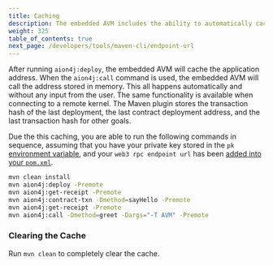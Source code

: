 ```yaml
---
title: Caching
description: The embedded AVM includes the ability to automatically cache the results from certain commands.
weight: 325
table_of_contents: true
next_page: /developers/tools/maven-cli/endpoint-url
---
```


After running `aion4j:deploy`, the embedded AVM will cache the application address. When the `aion4j:call` command is used, the embedded AVM will call the address stored in memory. This all happens automatically and without any input from the user. The same functionality is available when connecting to a remote kernel. The Maven plugin stores the transaction hash of the last deployment, the last contract deployment address, and the last transaction hash for other goals.

Due the this caching, you are able to run the following commands in sequence, assuming that you have your private key stored in the `pk` [environment variable](/developers/tools/maven-cli/client-side-signing), and your `web3 rpc endpoint url` has been [added into your `pom.xml`](/developers/tools/maven-cli/endpoint-url).

```bash
mvn clean install
mvn aion4j:deploy -Premote
mvn aion4j:get-receipt -Premote
mvn aion4j:contract-txn -Dmethod=sayHello -Premote
mvn aion4j:get-receipt -Premote
mvn aion4j:call -Dmethod=greet -Dargs="-T AVM" -Premote
```

### Clearing the Cache

Run `mvn clean` to completely clear the cache.
